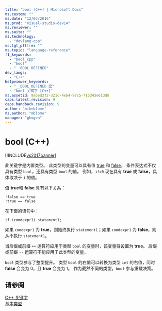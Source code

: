 ```yaml
---
title: "bool (C++) | Microsoft Docs"
ms.custom: ""
ms.date: "12/03/2016"
ms.prod: "visual-studio-dev14"
ms.reviewer: ""
ms.suite: ""
ms.technology: 
  - "devlang-cpp"
ms.tgt_pltfrm: ""
ms.topic: "language-reference"
f1_keywords: 
  - "bool_cpp"
  - "bool"
  - "__BOOL_DEFINED"
dev_langs: 
  - "C++"
helpviewer_keywords: 
  - "__BOOL_DEFINED 宏"
  - "bool 关键字 [C++]"
ms.assetid: 9abed3f2-d21c-4eb4-97c5-716342e613d8
caps.latest.revision: 9
caps.handback.revision: 9
author: "mikeblome"
ms.author: "mblome"
manager: "ghogen"
---
```

# bool (C++)
[!INCLUDE[vs2017banner](../assembler/inline/includes/vs2017banner.md)]

此关键字是内置类型。  此类型的变量可以具有值 [true](../cpp/true-cpp.md) 和 [false](../cpp/false-cpp.md)。  条件表达式不仅具有类型 `bool`，还具有类型 `bool` 的值。  例如，`i!=0` 现在具有 **true** 或 **false**，具体取决于 `i` 的值。  
  
 值 **true**和 **false** 具有以下关系：  
  
```  
!false == true  
!true == false  
```  
  
 在下面的语句中：  
  
```  
if (condexpr1) statement1;   
```  
  
 如果 `condexpr1` 为 **true**，则始终执行 `statement1`；如果 `condexpr1` 为 **false**，则从不执行 `statement1`。  
  
 当后缀或前缀 `++` 运算符应用于类型 `bool` 的变量时，该变量将设置为 **true**。  后缀或前缀 `--` 运算符不能应用于此类型的变量。  
  
 `bool` 类型参与了整型提升。  类型 `bool` 的右值可以转换为类型 `int` 的右值，同时 **false** 会变为 0，且 **true** 会变为 1。  作为截然不同的类型，`bool` 参与重载决策。  
  
## 请参阅  
 [C\+\+ 关键字](../cpp/keywords-cpp.md)   
 [基本类型](../cpp/fundamental-types-cpp.md)